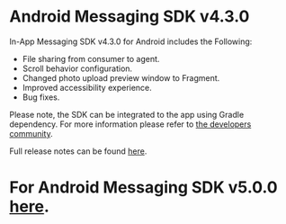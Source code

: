 # Android Messaging SDK v4.3.0

In-App Messaging SDK v4.3.0 for Android includes the Following:
* File sharing from consumer to agent.
* Scroll behavior configuration.
* Changed photo upload preview window to Fragment.
* Improved accessibility experience.
* Bug fixes.

Please note, the SDK can be integrated to the app using Gradle dependency. For more information please refer to [the developers community](https://developers.liveperson.com/android-quickstart.html).

Full release notes can be found [here](https://developers.liveperson.com/mobile-app-messaging-sdk-for-android-all-release-notes.html).

# For Android Messaging SDK v5.0.0 [here](https://github.com/LP-Messaging/Android-Messaging-SDK/tree/androidX_master).
